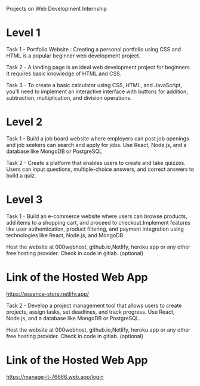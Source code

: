 Projects on Web Development Internship

# Level 1

Task 1 - Portfolio Website : Creating a personal portfolio using CSS and HTML is a popular beginner web development project.

Task 2 - A landing page is an ideal web development project for beginners. It requires basic
knowledge of HTML and CSS.

Task 3 - To create a basic calculator using CSS, HTML, and JavaScript, you'll need to implement an interactive interface with 
buttons for addition, subtraction, multiplication, and division operations.

# Level 2 

Task 1 - Build a job board website where employers can post job openings and job seekers can search and apply for jobs. Use React,
Node.js, and a database like MongoDB or PostgreSQL

Task 2 - Create a platform that enables users to create and take quizzes. Users can input questions, multiple-choice answers, and 
correct answers to build a quiz.

# Level 3 

Task 1 - Build an e-commerce website where users can browse products, add items to a shopping cart, and proceed to checkout.Implement 
features like user authentication, product filtering, and payment integration using technologies like React, Node.js, and MongoDB.


Host the website at 000webhost, github.io,Netlify, heroku app or any other free hosting provider. Check in code in gitlab. (optional)

# Link of the Hosted Web App 
https://essence-store.netlify.app/


Task 2 - Develop a project management tool that allows users to create projects, assign tasks, set deadlines, and track progress.
Use React, Node.js, and a database like MongoDB or PostgreSQL.

Host the website at 000webhost, github.io,Netlify, heroku app or any other free hosting provider. Check in code in gitlab. (optional)

# Link of the Hosted Web App
https://manage-it-76666.web.app/login
